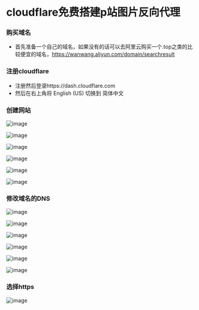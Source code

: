 # cloudflare免费搭建p站图片反向代理

### 购买域名
* 首先准备一个自己的域名，如果没有的话可以去阿里云购买一个.top之类的比较便宜的域名，https://wanwang.aliyun.com/domain/searchresult

### 注册cloudflare
* 注册然后登录https://dash.cloudflare.com
* 然后在右上角将 English (US) 切换到 简体中文

### 创建网站
![image](https://user-images.githubusercontent.com/89188316/196925024-36ae2507-d93e-4b41-b866-4d488f8562f2.png)

![image](https://user-images.githubusercontent.com/89188316/196925319-d8444f63-4366-42d4-b4ff-fc8596241b27.png)

![image](https://user-images.githubusercontent.com/89188316/196925535-e16a82cb-3434-4483-b693-068754b3115b.png)

![image](https://user-images.githubusercontent.com/89188316/196927461-08de7d53-5457-468c-9434-9f36fb238529.png)

![image](https://user-images.githubusercontent.com/89188316/196928234-9e264520-2098-4103-acbb-290f711c5f61.png)

![image](https://user-images.githubusercontent.com/89188316/196928397-6f60081a-1c39-42b0-8e4b-5e093e05fa5d.png)

### 修改域名的DNS
![image](https://user-images.githubusercontent.com/89188316/196930014-ef283178-13a9-409c-9376-6ba8cd537c03.png)

![image](https://user-images.githubusercontent.com/89188316/196930240-3f826c25-e093-4640-ad7c-11557ad5f84a.png)

![image](https://user-images.githubusercontent.com/89188316/196931439-52751076-74ff-47b0-ac3d-6795482850c0.png)

![image](https://user-images.githubusercontent.com/89188316/196931830-7c576758-120d-4fe5-bfda-20107d988f0e.png)

![image](https://user-images.githubusercontent.com/89188316/196932086-ecaa0e50-a510-4a37-b164-b3fdfeb00152.png)

![image](https://user-images.githubusercontent.com/89188316/196932566-e0b31824-fa37-444c-87bc-f31ef565667f.png)

### 选择https
![image](https://user-images.githubusercontent.com/89188316/196932907-4e8d0fa2-923c-4eef-8d65-7d88966c2104.png)


